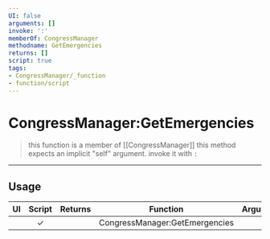 ```yaml
---
UI: false
arguments: []
invoke: ':'
memberOf: CongressManager
methodname: GetEmergencies
returns: []
script: true
tags:
- CongressManager/_function
- function/script
---
```

# CongressManager:GetEmergencies
> this function is a member of [[CongressManager]]
> this method expects an implicit "self" argument. invoke it with `:`
-----
## Usage
|  UI | Script | Returns | Function | Arguments |
|:---:|:------:|-------:|:--------:|:---------|
| |✓||CongressManager:GetEmergencies||
